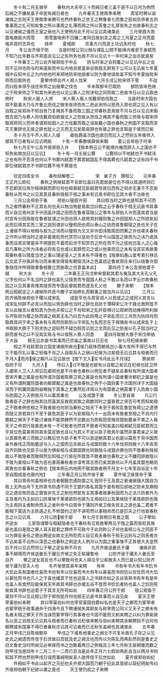 <!-- { "loadSidebar": true } -->
　　冬十有二月无骇卒
　　春秋内大夫卒三十而阙日者三盖于是不以日月为例然后阙之不嫌矣虽子卒犹有阙日者也
　　九年春天王使南季来聘
　　周官时聘以谕诸侯之志则天王使南季来聘可也然终春秋之世王之聘鲁者七而鲁之臣如京师者五则鲁事周之礼可知矣鲁之所以事周之礼薄而周之所以答鲁之礼厚皆失之也故春秋志之以见诸侯之强而王室之弱也凡王使例月此不月以见讥其诸类此
　　三月癸酉大雨震电庚辰大雨雪
　　雨雪震电例不日嫌二者同日故别言之周之三月夏之正月而震电非其时志异也
　　挟卒
　　夏城郎
　　农事方兴而造土功讥失时也
　　秋七月
　　冬公会齐侯于防
　　当是时桓公羽父相与谋乱公顾不能靖内难至于身弑而不知乃比年数与齐郑逺会见公之失所务也故不月以见讥十一年时来之会亦犹是矣
　　十年春王二月公会齐侯郑伯于中丘
　　防与时来之会则畧之以见讥中丘之会则不讥何也防与时来逺矣而中丘内地且彼逺来会我我无辞焉于公可以无讥矣七年夏城中丘知中丘之为内地也时来郑地防宋地説者以防为鲁地误矣盖不知今年夏始败宋师而后取防也
　　夏翚帅师会齐人郑人伐宋
　　六月壬戌公败宋师于菅
　　不战而曰败未得乎战也宋师之出报翚之伐也
　　辛未取郜辛巳取防
　　郜防皆宋邑继之于败宋师之下知其为宋邑也以见公乘人之败浃旬之间而取二邑故书日以见讥取邑例时
　　秋宋人衞人入郑
　　宋人蔡人衞人伐戴郑伯伐取之
　　当是时宋大国也郑不能事大乃与齐鲁比而伐之致宋丧师而失二邑此宋所以怒而入郑也郑之见入有以自取之矣郑尚不知自咎乃复掩其不备而取三国之师春秋恶焉故不月与日以见讥宋衞既去郑乃与蔡人同伐戴郑伯欲报见入之怨故从而伐之掩其不备而取三师焉与取宋师取郑师同义而传者谓郑伯因人之力伐戴而取之误矣戴小国也春秋之例国不言取而言灭灭重辞也无彼之辞也犹火之灭而无见矣取易辞也有彼之辞也言取是于彼而已矣
　　冬十月壬午齐人郑人入郕
　　郕伯爵盖次国也故日而后入之然则五年衞师入郕其不日者有以见讥明矣
　　十有一年春滕侯薛侯来朝
　　夏公会郑伯于时来
　　秋七月壬午公及齐侯郑伯入许
　　【按本例云公不能靖内难而顾入人之国亦不知务矣故加日以见讥】
　　冬十有一月壬辰公薨
　　公薨何以不地弑也不书弑讳之也有所不忍言也何以不书葬内弑君不葬君弑国乱不得其葬也凡弑君之证有四不书即位继弑君亦不书即位薨不地不葬是也

　　钦定四库全书
　　春秋经解卷二　　　　　宋　崔子方　撰桓公
　　元年春王正月公即位
　　春秋之例继弑君不言即位盖曰先君居是位也不得以其道终则已不忍即其位焉尔桓继弑而即位何也桓弟弑兄臣弑君夺其位而有之则亦无事于不忍矣春秋从而书之以见其意且春秋贱桓于桓之事未有讥焉书即位见其大者不治故也
　　三月公会郑伯于垂
　　郑伯以璧假许田
　　其曰假当时之辞也是知其不可而为之者然春秋不正其名何也夫以物当物是易矣岂曰假之云乎春秋于桓无讥直书其事而义自见焉何言乎许田盖许国之田而在鲁者耳隐公之季年与郑伯入许而逐其君当是时宜有分田焉故在鲁者犹谓之许田也郑人欲修其封疆则鲁之许田固郑人之所欲矣如此而后得其实而三家之説则谓非以璧假田也郑以泰山之祊而易鲁朝宿之邑也天子在上诸侯不得以地相与故为之讳而以璧假为文又非许田讳取周田而繋之许也嗟夫春秋之作所以明当时之是非着褒贬而代赏罚以惩劝于后世今以国恶之故而为之讳乃诡其事而没其实使是非不明褒贬不着而后世不知赏罚之所在而不为之惩劝岂圣人之心哉且凡春秋之所为讳者必将有见也或以其辞而见之或以他事而见之未有没其实焉故善观春秋者以情度当世之事以理逆圣人之言未有不得者也【按章如愚山堂考索引林氏云文武子孙孰非有功而亲者安得皆有朝宿汤沐之邑盖祊近鲁故郑庄来归以结鲁许田鲁隐伐许所得故乘鲁桓簒立而胁取之也意盖本此】
　　夏四月丁未公及郑伯盟于越
　　秋大水
　　冬十月
　　二年春王正月戊申宋督弑其君与夷及其大夫孔父孔父字也何以不名当时之辞也盖孔父擅贵而专国国人称之不敢以名而以字云尔故春秋因之以见其事焉惟其擅贵而专国此督弑君而遂及孔父也
　　滕子来朝
　　【按本例云桓弑逆之人诸侯所共恶今滕子实始修礼而朝事之故加月以见讥】
　　三月公防齐侯陈侯郑伯于稷以成宋乱
　　成犹平也与周官调人以民成之之成同义其言以成宋乱何辞不必言以而加以焉伪辞也当时之辞也且防于薄释宋公次于聂北救邢皆不言以此独言以者知其为伪也夫桓公之不肖知宋之乱奸臣惧讨公观衅而动兾得所利故与齐陈郑为稷之防而谋之病其无名乃曰吾为此防用之平宋乱而已三月而为防四月而取鼎其间于宋之事未有与焉然则斯防以平宋乱为名而志在于得赂矣书以成宋乱于上书取郜大鼎于下则贪伪之迹较然不疑岂假吾讥贬之文而后见之防是以孔子因当时之辞而直书之以不没其实焉与书以俟陈人蔡人同意
　　夏四月取郜大鼎于宋戊申纳于大庙
　　桓无讥亦直书其事而已宗庙之事故以日志也
　　秋七月杞侯来朝
　　桓之不肖弑君自立固宜诸侯所疾也侯乃屈体而朝焉岂小事大有所不得已与然又不能尽礼以事之轻侮不肖之人自取兵入之祸以杞侯为过矣桓无讥讥其与桓者而已不月入而月侯之朝凡以见讥故也【按下文入实书月此云不月误】
　　蔡侯郑伯防于邓
　　九月入
　　传曰入讨不敬是也彼有以自取之矣讥在杞侯也犹卫师入郕宋人卫人入郑讥在郕郑也是不月者也春秋以例见者不疑矣且春秋有所谓大国者晋宋齐秦之属是也有所谓次国者陈蔡卫郑之属是也有所谓小国者曹许邾杞之属是也又有所谓附庸防国者向极鄫鄅之属是也故春秋之例于小国则畧于次国则详于大国益详而于附庸防国则益略独于其事之尤重然后详焉以为有国者之祸莫重于入防故小国与防国之入灭例皆月凡以着其重也
　　公及戎盟于唐
　　冬公至自唐
　　凡公行致者臣子之辞也殆其往而喜其反故观其致之疏数则时之盛衰君之贤否可考而知矣隐之不致者例也桓之不致者故也何则当春秋之始天下未至于甚败乱鲁犹有周公之遗徳而隐又贤君其行不至于甚危其臣子以为安故隐凡十一出而未有致者至桓之不肖内行簒弑之祸天子不能讨诸侯不能禁肆然不忌数出为防假田受赂背盟助簒亲不类之人叛天子之命其行皆甚恶未有一不可致者也然其不致者可知矣盖曰桓弟弑兄臣弑君而立乎其位危莫甚焉则其余莫足致也且以为其义不足以臣子致焉尔虽然非事君亲之义故以其甚危者三而致之以教后世为臣子者不可以恶逆絶其君父也是以莫危于背中国而亲外裔伐正而助簒逆与入人之国而见杀故此与戎盟则致十六年伐郑则致十八年丧至自齐则致也见臣子以是为惧矣桓与戎盟固罪也则致隐与戎盟亦罪也则不致春秋贱桓故以不致隐者而致桓然后知桓之行皆在所致其不致者故也春秋之义不嫌同辞故隐以不致为美桓以不致为恶也善观春秋者亦深考其志而已矣其致何以不月盖其盟也略则其致也亦畧春秋之例也【按本例云内地例不致其致者例不月文十七年至自谷定十年至自围成是也唐内地】
　　三年春正月公防齐侯于嬴
　　夏齐侯卫侯胥命于蒲
　　其曰胥命何盖相命也古者朝觐宗遇防盟之礼皆同于王及周之衰诸侯强大国自为政上无所出命下无所禀令防遇不同于王盟约各私其国于是有相见郤地之防未及期相见之遇涖牲防血之盟皆非先王之制也然犹有主其事者故春秋因而为之法凡防者外为主及者内为主如曰公防某侯于某彼欲防也彼为主焉如曰公及某侯防于某我欲防也我为主焉则主者制命而主之者听命今曰胥命于蒲则齐侯卫侯失宾主之道也盖二君者不能相下莫适为主防遇之礼不修盟约之好不讲苟然以事相命而已是匹夫之行也故春秋志之以见讥焉
　　六月公防侯于郕
　　秋七月壬辰朔日有食之既
　　公子翚如齐逆女
　　三家皆谓翚与桓弑隐者也于春秋有见焉故翚两见于隐之篇而皆贬其族是也盖曰是隐之罪人耳夫弑君之罪终不可赦今于此则称公子何也盖桓公与之同恶不以为罪反亲任之使出聘逆女故文无所贬而义自见焉夫春秋于桓无讥则与之同恶者亦不讥矣盖不讥所以深恶之也春秋之例逆夫人例月以为国之重事惟不正其使大夫逆然后不月以见讥然则公子翚之逆女例不月也
　　九月齐侯送姜氏于讙
　　诸侯非民事不越境而齐侯送姜氏于讙见齐侯之失正矣讙鲁地
　　公防齐侯于讙夫人姜氏至自齐
　　翚之逆女其反也不以翚致何也夫人得见乎公矣致夫人而已是以知公防齐侯于讙为受夫人也
　　冬齐侯使其弟年来聘
　　有年
　　书有年书大有年书饥书大饥此系有国者忧喜而书也有年以仅喜而书大有年以甚喜而书则饥以仅忧而书大饥以甚忧而书也凡人之于喜也缓其于忧也迫圣人之书辞亦如之五谷皆熟书有年有是年也盖人有食然后能保其天年故其书辞也亦缓五谷不登而书饥饥者防也盖人之饥则死矣故其书辞也迫君子于其言无所苟如此
　　四年春正月公狩于郎
　　隐公观鱼于棠则不月以见讥桓公狩于郎则犹月何也桓无讥直书其事而义自见矣
　　夏天王使宰渠伯纠来聘
　　其曰宰渠伯纠何也宰官渠国伯爵纠名也是天子之卿而为冢宰者也冢宰统乎政事通命于四海今且下聘诸侯失其职矣与称宰周公同义又天子之卿未有名者夫桓之罪天子所当诛而冢宰得行其事者也今固不能而又躬来聘之以纠为罪矣故名以恶之且桓无讥讥其与桓者而已春秋讥杞侯来朝与伯纠来聘其余朝聘则不讥何也朝聘或有国事不得巳者春秋亦讥其可讥者而已无秋冬盖阙也其诸类此
　　五年春正月甲戌己丑陈侯鲍卒
　　甲戌之下或有他事史之阙文不可复补故孔子存之以见史氏之阙遗而传信于后世故曰吾犹及史之阙文也而传以为陈乱而再赴然则是鲁史之旧文鲁史当时所闻见必审择而书之岂敢着两日之例哉且三年七月称壬辰朔推而数之则甲戌当是四年十二月二十一二而已丑当是此年正月六七假如再赴自当以两月书则知其不然也然则甲戌日误而事阙明矣圣人欲传信于后世如此
　　夏齐侯郑伯如纪
　　外相如不书此以起齐之灭纪也夫齐郑大国而乃朝于纪此其意欲以窥纪明矣传曰齐侯郑伯朝于纪欲以袭之是也
　　天王使仍叔之子来聘
